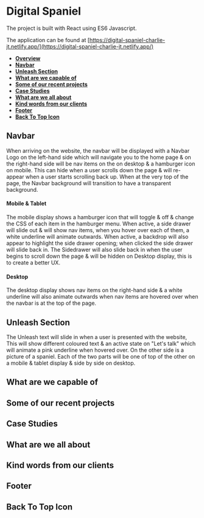 # Digital Spaniel

The project is built with React using ES6 Javascript.

The application can be found at [https://digital-spaniel-charlie-jt.netlify.app/](https://digital-spaniel-charlie-jt.netlify.app/)

- [**Overview**](#overview)
- [**Navbar**](#using-myweather)
- [**Unleash Section**](#unleash-section)
- [**What are we capable of**](#what-are-we-capable-of)
- [**Some of our recent projects**](#some-of-our-recent-projects)
- [**Case Studies**](#case-studies)
- [**What are we all about**](#what-are-we-all-about)
- [**Kind words from our clients**](#kind-words-from-our-clients)
- [**Footer**](#Footer)
- [**Back To Top Icon**](#back-to-top-icon)


## Navbar

When arriving on the website, the navbar will be displayed with a Navbar Logo on the left-hand side which will navigate you to the home page & on the right-hand side will be nav items on the on desktop & a hamburger icon on mobile. This can hide when a user scrolls down the page & will re-appear when a user starts scrolling back up. When at the very top of the page, the Navbar background will transition to have a transparent background.

#### Mobile & Tablet

The mobile display shows a hamburger icon that will toggle & off & change the CSS of each item in the hamburger menu. When active, a side drawer will slide out & will show nav items, when you hover over each of them, a white underline will animate outwards. When active, a backdrop will also appear to highlight the side drawer opening; when clicked the side drawer will slide back in. The Sidedrawer will also slide back in when the user begins to scroll down the page & will be hidden on Desktop display, this is to create a better UX.

#### Desktop

The desktop display shows nav items on the right-hand side & a white underline will also animate outwards when nav items are hovered over when the navbar is at the top of the page.


## Unleash Section

The Unleash text will slide in when a user is presented with the website, This will show different coloured text & an active state on "Let's talk" which will animate a pink underline when hovered over. On the other side is a picture of a spaniel. Each of the two parts will be one of top of the other on a mobile & tablet display & side by side on desktop.


## What are we capable of


## Some of our recent projects


## Case Studies


## What are we all about


## Kind words from our clients


## Footer


## Back To Top Icon

